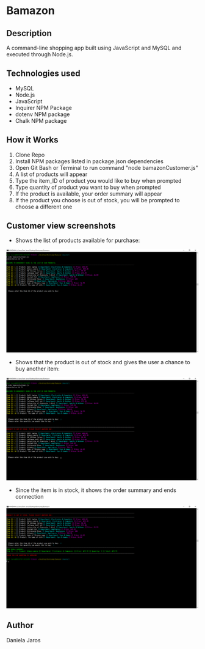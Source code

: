 # Bamazon

## Description
A command-line shopping app built using JavaScript and MySQL and executed through Node.js.

## Technologies used
* MySQL
* Node.js
* JavaScript
* Inquirer NPM Package
* dotenv NPM package
* Chalk NPM package

## How it Works
1. Clone Repo
2. Install NPM packages listed in package.json dependencies
3. Open Git Bash or Terminal to run command "node bamazonCustomer.js" 
4. A list of products will appear
5. Type the item_ID of product you would like to buy when prompted
6. Type quantity of product you want to buy when prompted
7. If the product is available, your order summary will appear
8. If the product you choose is out of stock, you will be prompted to choose a different one

## Customer view screenshots

* Shows the list of products available for purchase:

![Product List](/images/prodList.png)

* Shows that the product is out of stock and gives the user a chance to buy another item:

![Product Chosen is Out of Stock](/images/outOfStock.png)

* Since the item is in stock, it shows the order summary and ends connection

![Product Chosen is in Stock](/images/inStock.png)

## Author
Daniela Jaros
